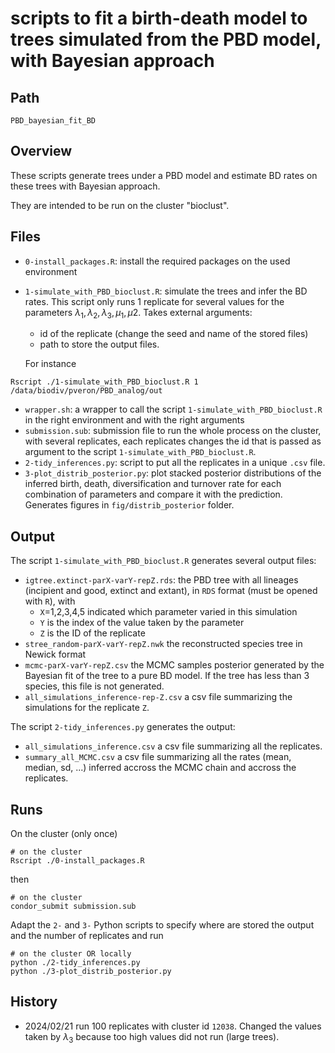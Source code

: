 # scripts to fit a birth-death model to trees simulated from the PBD model, with Bayesian approach
## Path
``` 
PBD_bayesian_fit_BD
```

## Overview
These scripts generate trees under a PBD model and estimate BD rates on these trees 
with Bayesian approach. 

They are intended to be run on the cluster "bioclust". 

## Files
* `0-install_packages.R`: install the required packages on the used environment
* `1-simulate_with_PBD_bioclust.R`: simulate the trees and infer the BD rates. This script only runs 1 replicate for several values for the parameters $\lambda_1, \lambda_2, \lambda_3, \mu_1, \mu2$. Takes external arguments:
    * id of the replicate (change the seed and name of the stored files)
    * path to store the output files. 
    
    For instance 
```
Rscript ./1-simulate_with_PBD_bioclust.R 1 /data/biodiv/pveron/PBD_analog/out
```
* `wrapper.sh`: a wrapper to call the script `1-simulate_with_PBD_bioclust.R` in the right environment and with the right arguments
* `submission.sub`: submission file to run the whole process on the cluster, with several replicates, each replicates changes the id that is passed as argument to the script `1-simulate_with_PBD_bioclust.R`.
* `2-tidy_inferences.py`: script to put all the replicates in a unique `.csv` file. 
* `3-plot_distrib_posterior.py`: plot stacked posterior distributions of the inferred birth, death, diversification and turnover rate for each combination of parameters and compare it with the prediction. Generates figures in `fig/distrib_posterior` folder. 

## Output 
The script `1-simulate_with_PBD_bioclust.R` generates several output files:
* `igtree.extinct-parX-varY-repZ.rds`: the PBD tree with all lineages (incipient and good, extinct and extant), in `RDS` format (must be opened with `R`), with 
    * `X`=1,2,3,4,5 indicated which parameter varied in this simulation 
    * `Y` is the index of the value taken by the parameter 
    * `Z` is the ID of the replicate
* `stree_random-parX-varY-repZ.nwk` the reconstructed species tree in Newick format
* `mcmc-parX-varY-repZ.csv` the MCMC samples posterior generated by the Bayesian fit of the tree to a pure BD model. If the tree has less than 3 species, this file is not generated. 
* `all_simulations_inference-rep-Z.csv` a csv file summarizing the simulations for the replicate `Z`. 

The script `2-tidy_inferences.py` generates the output:
* `all_simulations_inference.csv` a csv file summarizing all the replicates.
* `summary_all_MCMC.csv` a csv file summarizing all the rates (mean, median, sd, ...) inferred accross the MCMC chain and accross the replicates.

## Runs 
On the cluster (only once)
```
# on the cluster
Rscript ./0-install_packages.R
```
then 
```
# on the cluster
condor_submit submission.sub 
```

Adapt the `2-` and `3-` Python scripts to specify where are stored the output and the number of replicates and run
```
# on the cluster OR locally
python ./2-tidy_inferences.py
python ./3-plot_distrib_posterior.py
```


## History
* 2024/02/21 run 100 replicates with cluster id `12038`. 
Changed the values taken by $\lambda_3$ because too high values did not run (large trees).